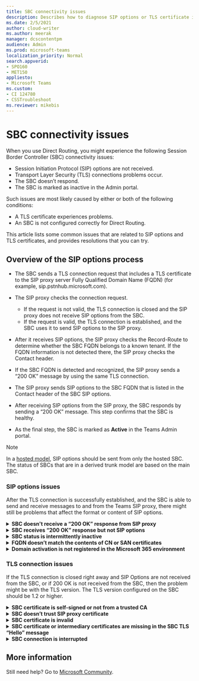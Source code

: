 ```yaml
---
title: SBC connectivity issues
description: Describes how to diagnose SIP options or TLS certificate issues with SBC. 
ms.date: 2/5/2021
author: cloud-writer
ms.author: meerak
manager: dcscontentpm
audience: Admin
ms.prod: microsoft-teams
localization_priority: Normal
search.appverid:
- SPO160
- MET150
appliesto:
- Microsoft Teams
ms.custom: 
- CI 124780
- CSSTroubleshoot 
ms.reviewer: mikebis
---
```


# SBC connectivity issues

When you use Direct Routing, you might experience the following Session Border Controller (SBC) connectivity issues:

- Session Initiation Protocol (SIP) options are not received.
- Transport Layer Security (TLS) connections problems occur.
- The SBC doesn’t respond.
- The SBC is marked as inactive in the Admin portal.

Such issues are most likely caused by either or both of the following conditions:

- A TLS certificate experiences problems.
- An SBC is not configured correctly for Direct Routing.

This article lists some common issues that are related to SIP options and TLS certificates, and provides resolutions that you can try.  

## Overview of the SIP options process

- The SBC sends a TLS connection request that includes a TLS certificate to the SIP proxy server Fully Qualified Domain Name (FQDN) (for example, sip.pstnhub.microsoft.com).

- The SIP proxy checks the connection request.

   - If the request is not valid, the TLS connection is closed and the SIP proxy does not receive SIP options from the SBC.
   - If the request is valid, the TLS connection is established, and the SBC uses it to send SIP options to the SIP proxy.

- After it receives SIP options, the SIP proxy checks the Record-Route to determine whether the SBC FQDN belongs to a known tenant. If the FQDN information is not detected there, the SIP proxy checks the Contact header.

- If the SBC FQDN is detected and recognized, the SIP proxy sends a “200 OK” message by using the same TLS connection.

- The SIP proxy sends SIP options to the SBC FQDN that is listed in the Contact header of the SBC SIP options.

- After receiving SIP options from the SIP proxy, the SBC responds by sending a “200 OK” message. This step confirms that the SBC is healthy.

- As the final step, the SBC is marked as **Active** in the Teams Admin portal.

> [!NOTE]
> In a [hosted model](https://docs.microsoft.com/microsoftteams/direct-routing-sbc-multiple-tenants), SIP options should be sent from only the hosted SBC. The status of SBCs that are in a derived trunk model are based on the main SBC.

### SIP options issues

After the TLS connection is successfully established, and the SBC is able to send and receive messages to and from the Teams SIP proxy, there might still be problems that affect the format or content of SIP options.

<details>
<summary><b>SBC doesn't receive a “200 OK” response from SIP proxy</b></summary>

This situation might occur if you’re using an older version of TLS. To enforce stricter security, enable TLS 1.2.

Make sure that your SBC certificate is not self-signed and that you got it from a [trusted Certificate Authority (CA)](https://docs.microsoft.com/en-us/microsoftteams/direct-routing-plan#public-trusted-certificate-for-the-sbc).

If you’re using the minimum required version of TLS, and your SBC certificate is valid, then the issue might occur because the FQDN is misconfigured in your SIP profile and not recognized as belonging to any tenant. Check for the following conditions, and fix any errors that you find:

  - The FQDN provided by the SBC in the Record-Route or Contact header is different from what is configured in Teams.
  - The Contact header contains an IP address instead of the FQDN.
  - The domain isn’t [fully validated](https://docs.microsoft.com/microsoft-365/admin/setup/add-domain). If you add an FQDN that wasn’t validated previously, you must validate it now.
  - After you register an SBC domain name, you must activate it by [adding at least one E3- or E5-licensed user](https://docs.microsoft.com/microsoftteams/direct-routing-connect-the-sbc#connect-the-sbc-to-the-tenant).

</details>

<details>

<summary><b>SBC receives “200 OK” response but not SIP options</b></summary>

The SBC receives the “200 OK” response from the SIP proxy but not the SIP options that were sent. If this error occurs, make sure that the FQDN that's listed in the Record-Route or Contact header is correct and resolves to the correct IP address.

Another possible cause for this issue might be firewall rules that are preventing incoming traffic. Make sure that firewall rules are configured to allow incoming connections.

</details>

<details>
<summary><b>SBC status is intermittently inactive</b></summary>

This issue might occur if the SBC is configured to send SIP options not to FQDNs but to the specific IP addresses that they resolve to. During maintenance or outages, these IP addresses might change to a different datacenter. Therefore, the SBC will be sending SIP options to an inactive or unresponsive datacenter. Do the following:

- Make sure that the SBC is discoverable and configured to send SIP options to only FQDNs.
- Make sure that all devices in the route, such as SBCs and firewalls, are configured to allow communication to and from all Microsoft-signaling FQDNs.
- To provide a failover option when the connection from an SBC is made to a datacenter that's experiencing an issue, the SBC must be configured to use all three SIP proxy FQDNs:

  - sip.pstnhub.microsoft.com
  - sip2.pstnhub.microsoft.com
  - sip3.pstnhub.microsoft.com

  > [!NOTE]
  > Devices that support DNS names can use sip-all.pstnhub.microsoft.com to resolve to all possible IP addresses.

For more information, see [SIP Signaling: FQDNS](https://docs.microsoft.com/microsoftteams/direct-routing-plan#sip-signaling-fqdns).

</details>

<details>
<summary><b>FQDN doesn’t match the contents of CN or SAN certificates</b></summary>

This issue occurs if a wildcard doesn't match a lower-level subdomain. For example, the wildcard \*\.contoso.com would match sbc1.contoso.com, but not customer10.sbc1.contoso.com. You can't have multiple levels of subdomains under a wildcard. If the FQDN doesn’t match the contents of the Common Name (CN) certificate or Subject Alternate Name (SAN) certificate, request a certificate that matches your domains.

For more information about certificates, see the “Public trusted certificate for the SBC” section of [Plan Direct Routing](https://docs.microsoft.com/MicrosoftTeams/direct-routing-plan#public-trusted-certificate-for-the-sbc).
</details>

<details>
<summary><b>Domain activation is not registered in the Microsoft 365 environment</b></summary>

To fully activate a domain for a tenant and distribute it over the Microsoft 365 environment, you must assign at least one licensed user to the subdomain that's used by the SBC. When all the requirements are met, it may take up to 24 hours for the domain to be activated.

For a list of the licenses that are required for Direct Routing, see the ”Licensing and other requirements” section of [Plan Direct Routing](https://docs.microsoft.com/MicrosoftTeams/direct-routing-plan#licensing-and-other-requirements).

For more information about this process, see the ”Connect the SBC to the tenant” section of [Connect your Session Border Controller (SBC) to Direct Routing](https://docs.microsoft.com/microsoftteams/direct-routing-connect-the-sbc#connect-the-sbc-to-the-tenant).
</details>

### TLS connection issues

If the TLS connection is closed right away and SIP Options are not received from the SBC, or if 200 OK is not received from the SBC, then the problem might be with the TLS version. The TLS version configured on the SBC should be 1.2 or higher.

<details>

<summary><b>SBC certificate is self-signed or not from a trusted CA</b></summary>

If the SBC certificate is self-signed, it is not valid. Make sure that the SBC certificate is obtained from a trusted Certificate Authority (CA). The certificate must contain at least one FQDN that belongs to a Microsoft 365 tenant.

For a list of supported CAs, see the “Public trusted certificate for the SBC” section of [Plan Direct Routing](https://docs.microsoft.com/MicrosoftTeams/direct-routing-plan#public-trusted-certificate-for-the-sbc).

</details>

<details>
<summary><b>SBC doesn’t trust SIP proxy certificate</b></summary>

If the SBC doesn't trust the SIP proxy certificate, download and install the Baltimore CyberTrust root certificate on the SBC. To download the certificate, see [Microsoft 365 encryption chains](https://docs.microsoft.com/microsoft-365/compliance/encryption-office-365-certificate-chains).

For a list of supported CAs, see the “Public trusted certificate for the SBC” section of [Plan Direct Routing](https://docs.microsoft.com/MicrosoftTeams/direct-routing-plan#public-trusted-certificate-for-the-sbc).

</details>

<details>
<summary><b>SBC certificate is invalid</b></summary>

If the Health Dashboard for Direct Routing in the Teams admin center indicates that the SBC certificate is expired or revoked, request or renew the certificate from a trusted Certificate Authority (CA). Then, install it on the SBC.

For a list of supported CAs, see the “Public trusted certificate for the SBC” section of [Plan Direct Routing](https://docs.microsoft.com/MicrosoftTeams/direct-routing-plan#public-trusted-certificate-for-the-sbc).

</details>

<details>
<summary><b>SBC certificate or intermediary certificates are missing in the SBC TLS “Hello” message</b></summary>

Check that a valid SBC certificate and all required intermediary certificates are installed correctly, and that the TLS connection settings on the SBC are correct.

Sometimes, even if everything looks correct, a closer examination of the packet capture might reveal that the TLS certificate is not provided to the Teams infrastructure.

</details>

<details>
<summary><b>SBC connection is interrupted</b></summary>

The TLS connection is interrupted or not set up even though the certificates and SBC settings experience no issues.

The TLS connection may have been closed by one of the intermediary devices (such as a firewall or a router) on the path between the SBC and the Microsoft network. Check for any connection issues within your managed network, and fix them.

</details>

## More information

Still need help? Go to [Microsoft Community](https://answers.microsoft.com/).
